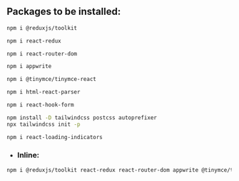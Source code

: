 ## Packages to be installed:

```bash
npm i @reduxjs/toolkit
```
```bash
npm i react-redux
```
```bash
npm i react-router-dom
```
```bash
npm i appwrite
```
```bash
npm i @tinymce/tinymce-react
```
```bash
npm i html-react-parser
```
```bash
npm i react-hook-form
```
```bash
npm install -D tailwindcss postcss autoprefixer
npx tailwindcss init -p
```
```bash
npm i react-loading-indicators
```
- ### Inline:
```bash
npm i @reduxjs/toolkit react-redux react-router-dom appwrite @tinymce/tinymce-react html-react-parser react-hook-form react-loading-indicators
```